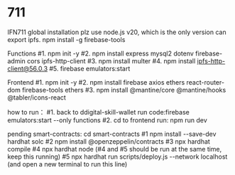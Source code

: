 # 711

IFN711
global installation
plz use node.js v20, which is the only version can export ipfs.
npm install -g firebase-tools

Functions
#1. npm init -y
#2. npm install express mysql2 dotenv firebase-admin cors ipfs-http-client
#3. npm install multer
#4. npm install ipfs-http-client@56.0.3
#5. firebase emulators:start

Frontend
#1. npm init -y
#2. npm install firebase axios ethers react-router-dom firebase-tools ethers
#3. npm install @mantine/core @mantine/hooks @tabler/icons-react

how to run：
#1. back to ddigital-skill-wallet run code:firebase emulators:start --only functions
#2. cd to frontend run: npm run dev

pending
smart-contracts:
cd smart-contracts
#1 npm install --save-dev hardhat solc
#2 npm install @openzeppelin/contracts
#3 npx hardhat compile
#4 npx hardhat node (#4 and #5 should be run at the same time, keep this running)
#5 npx hardhat run scripts/deploy.js --network localhost (and open a new terminal to run this line)
